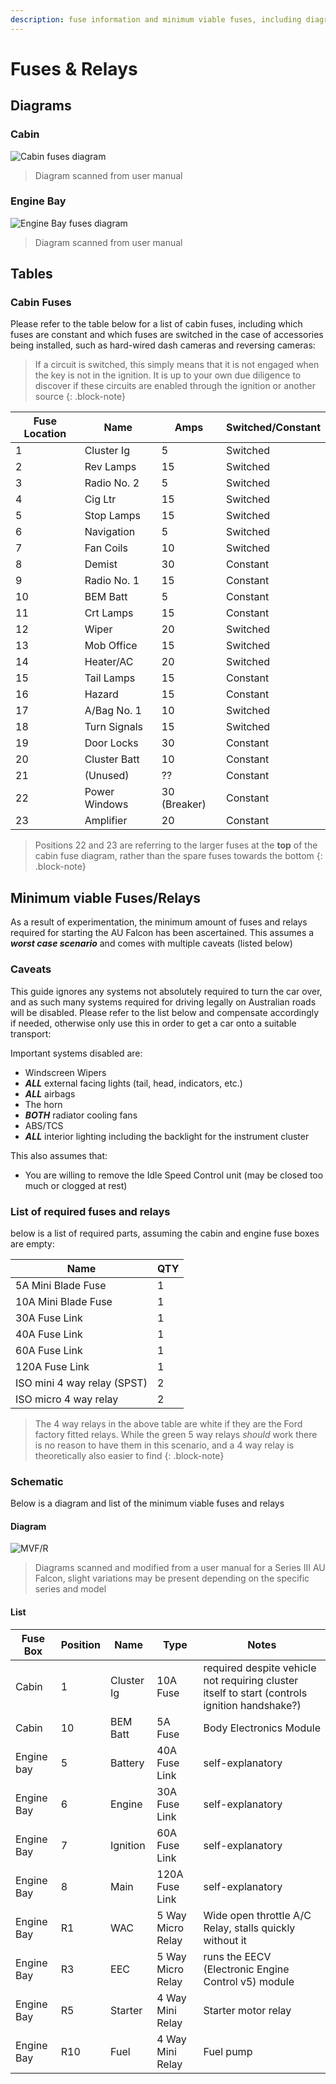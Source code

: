 ```yaml
---
description: fuse information and minimum viable fuses, including diagrams and parts tables
---
```


# Fuses & Relays

## Diagrams

### Cabin

![Cabin fuses diagram](./cabin-fuses.jpg)

> Diagram scanned from user manual

### Engine Bay

![Engine Bay fuses diagram](./engine-bay-scan.jpg)

> Diagram scanned from user manual

## Tables

### Cabin Fuses

Please refer to the table below for a list of cabin fuses, including which fuses are constant and which fuses are switched in the case of accessories being installed, such as hard-wired dash cameras and reversing cameras:

> If a circuit is switched, this simply means that it is not engaged when the key is not in the ignition. It is up to your own due diligence to discover if these circuits are enabled through the ignition or another source
{: .block-note}

| Fuse Location | Name | Amps | Switched/Constant |
| --- | --- | --- | --- |
| 1 | Cluster Ig | 5 | Switched |
| 2 | Rev Lamps | 15 | Switched |
| 3 | Radio No. 2 | 5 | Switched |
| 4 | Cig Ltr | 15 | Switched |
| 5 | Stop Lamps | 15 | Switched |
| 6 | Navigation | 5 | Switched |
| 7 | Fan Coils | 10 | Switched |
| 8 | Demist | 30 | Constant |
| 9 | Radio No. 1 | 15 | Constant |
| 10 | BEM Batt | 5 | Constant |
| 11 | Crt Lamps | 15 | Constant |
| 12 | Wiper | 20 | Switched |
| 13 | Mob Office | 15 | Switched |
| 14 | Heater/AC | 20 | Switched |
| 15 | Tail Lamps | 15 | Constant |
| 16 | Hazard | 15 | Constant |
| 17 | A/Bag No. 1 | 10 | Switched |
| 18 | Turn Signals | 15 | Switched |
| 19 | Door Locks | 30 | Constant |
| 20 | Cluster Batt | 10 | Constant |
| 21 | (Unused) | ?? | Constant |
| 22 | Power Windows | 30 (Breaker) | Constant |
| 23 | Amplifier | 20 | Constant |

> Positions 22 and 23 are referring to the larger fuses at the **top** of the cabin fuse diagram, rather than the spare fuses towards the bottom
{: .block-note}

## Minimum viable Fuses/Relays

As a result of experimentation, the minimum amount of fuses and relays required for starting the AU Falcon has been ascertained. This assumes a ***worst case scenario*** and comes with multiple caveats (listed below)

### Caveats

This guide ignores any systems not absolutely required to turn the car over, and as such many systems required for driving legally on Australian roads will be disabled. Please refer to the list below and compensate accordingly if needed, otherwise only use this in order to get a car onto a suitable transport:

Important systems disabled are:
- Windscreen Wipers
- ***ALL*** external facing lights (tail, head, indicators, etc.)
- ***ALL*** airbags
- The horn
- ***BOTH*** radiator cooling fans
- ABS/TCS
- ***ALL*** interior lighting including the backlight for the instrument cluster

This also assumes that:
- You are willing to remove the Idle Speed Control unit (may be closed too much or clogged at rest)

### List of required fuses and relays

below is a list of required parts, assuming the cabin and engine fuse boxes are empty:

| Name | QTY |
| --- | --- |
| 5A Mini Blade Fuse | 1 |
| 10A Mini Blade Fuse | 1 |
| 30A Fuse Link | 1 |
| 40A Fuse Link | 1 |
| 60A Fuse Link | 1 |
| 120A Fuse Link | 1 |
| ISO mini 4 way relay (SPST) | 2 |
| ISO micro 4 way relay | 2 |

> The 4 way relays in the above table are white if they are the Ford factory fitted relays. While the green 5 way relays *should* work there is no reason to have them in this scenario, and a 4 way relay is theoretically also easier to find
{: .block-note}

### Schematic

Below is a diagram and list of the minimum viable fuses and relays

#### Diagram

![MVF/R](./minimum-viable-fuses.jpg)

> Diagrams scanned and modified from a user manual for a Series III AU Falcon, slight variations may be present depending on the specific series and model

#### List

| Fuse Box | Position | Name | Type | Notes |
| --- | --- | --- | --- | --- |
| Cabin | 1 | Cluster Ig | 10A Fuse | required despite vehicle not requiring cluster itself to start (controls ignition handshake?) |
| Cabin | 10 | BEM Batt | 5A Fuse | Body Electronics Module |
| Engine bay | 5 | Battery | 40A Fuse Link | self-explanatory |
| Engine Bay | 6 | Engine | 30A Fuse Link | self-explanatory |
| Engine Bay | 7 | Ignition | 60A Fuse Link | self-explanatory |
| Engine Bay | 8 | Main | 120A Fuse Link | self-explanatory |
| Engine Bay | R1 | WAC | 5 Way Micro Relay | Wide open throttle A/C Relay, stalls quickly without it |
| Engine Bay | R3 | EEC | 5 Way Micro Relay | runs the EECV (Electronic Engine Control v5) module |
| Engine Bay | R5 | Starter | 4 Way Mini Relay | Starter motor relay |
| Engine Bay | R10 | Fuel | 4 Way Mini Relay | Fuel pump |